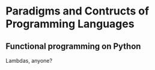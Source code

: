 # Paradigms and Contructs of Programming Languages
## Functional programming on Python

Lambdas, anyone?
